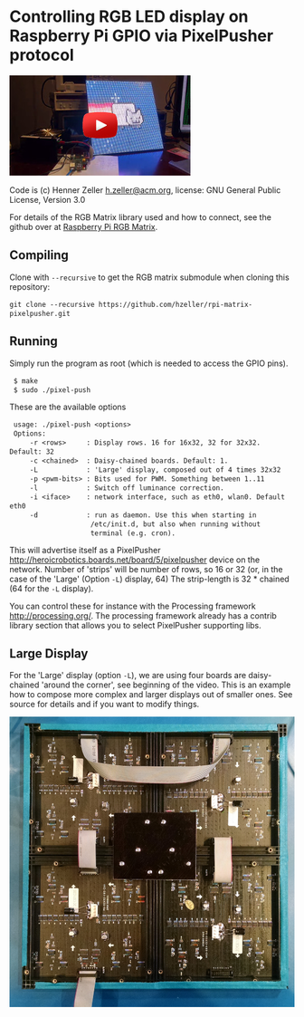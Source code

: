 Controlling RGB LED display on Raspberry Pi GPIO via PixelPusher protocol
=========================================================================

[![Example video][vid]](http://youtu.be/ZglGuMaKvpY)


Code is (c) Henner Zeller <h.zeller@acm.org>,
license: GNU General Public License, Version 3.0

For details of the RGB Matrix library used and how to connect,
see the github over at [Raspberry Pi RGB Matrix][rgb-matrix-lib].

Compiling
---------
Clone with `--recursive` to get the RGB matrix submodule when cloning
this repository:

    git clone --recursive https://github.com/hzeller/rpi-matrix-pixelpusher.git
	
Running
-------
Simply run the program as root (which is needed to access the GPIO pins).

     $ make
     $ sudo ./pixel-push

These are the available options

     usage: ./pixel-push <options>
     Options:
         -r <rows>     : Display rows. 16 for 16x32, 32 for 32x32. Default: 32
         -c <chained>  : Daisy-chained boards. Default: 1.
         -L            : 'Large' display, composed out of 4 times 32x32
         -p <pwm-bits> : Bits used for PWM. Something between 1..11
         -l            : Switch off luminance correction.
         -i <iface>    : network interface, such as eth0, wlan0. Default eth0
         -d            : run as daemon. Use this when starting in
                        /etc/init.d, but also when running without
                        terminal (e.g. cron).

This will advertise itself as a
PixelPusher <http://heroicrobotics.boards.net/board/5/pixelpusher> device
on the network. Number of 'strips' will be number of rows, so 16 or 32
(or, in the case of the 'Large' (Option `-L`) display, 64)
The strip-length is 32 * chained (64 for the `-L` display).

You can control these for instance with the Processing framework
<http://processing.org/>. The processing framework already has a contrib
library section that allows you to select PixelPusher supporting libs.

Large Display
-------------
For the 'Large' display (option `-L`), we are using four boards are
daisy-chained 'around the corner', see beginning of the video. This is an
example how to compose more complex and larger displays out of smaller ones.
See source for details and if you want to modify things.

![Chaining multiple displays][matrix64]

[rgb-matrix-lib]: https://github.com/hzeller/rpi-rgb-led-matrix
[matrix64]: ./img/chained-64x64.jpg
[vid]: ./img/pp-vid.jpg
